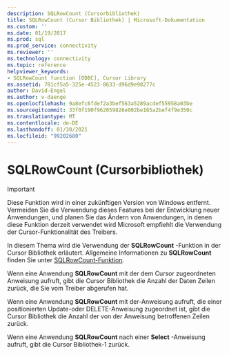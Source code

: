 ```yaml
---
description: SQLRowCount (Cursorbibliothek)
title: SQLRowCount (Cursor Bibliothek) | Microsoft-Dokumentation
ms.custom: ''
ms.date: 01/19/2017
ms.prod: sql
ms.prod_service: connectivity
ms.reviewer: ''
ms.technology: connectivity
ms.topic: reference
helpviewer_keywords:
- SQLRowCount function [ODBC], Cursor Library
ms.assetid: 781cf5a5-325e-4523-8633-d96d9e98277c
author: David-Engel
ms.author: v-daenge
ms.openlocfilehash: 9a8efc6fdef2a3bef563a5289acdef55958a03be
ms.sourcegitcommit: 33f0f190f962059826e002be165a2bef4f9e350c
ms.translationtype: MT
ms.contentlocale: de-DE
ms.lasthandoff: 01/30/2021
ms.locfileid: "99202680"
---
```

# <a name="sqlrowcount-cursor-library"></a>SQLRowCount (Cursorbibliothek)
> [!IMPORTANT]  
>  Diese Funktion wird in einer zukünftigen Version von Windows entfernt. Vermeiden Sie die Verwendung dieses Features bei der Entwicklung neuer Anwendungen, und planen Sie das Ändern von Anwendungen, in denen diese Funktion derzeit verwendet wird Microsoft empfiehlt die Verwendung der Cursor-Funktionalität des Treibers.  
  
 In diesem Thema wird die Verwendung der **SQLRowCount** -Funktion in der Cursor Bibliothek erläutert. Allgemeine Informationen zu **SQLRowCount** finden Sie unter [SQLRowCount-Funktion](../../../odbc/reference/syntax/sqlrowcount-function.md).  
  
 Wenn eine Anwendung **SQLRowCount** mit der dem Cursor zugeordneten Anweisung aufruft, gibt die Cursor Bibliothek die Anzahl der Daten Zeilen zurück, die Sie vom Treiber abgerufen hat.  
  
 Wenn eine Anwendung **SQLRowCount** mit der-Anweisung aufruft, die einer positionierten Update-oder DELETE-Anweisung zugeordnet ist, gibt die Cursor Bibliothek die Anzahl der von der Anweisung betroffenen Zeilen zurück.  
  
 Wenn eine Anwendung **SQLRowCount** nach einer **Select** -Anweisung aufruft, gibt die Cursor Bibliothek-1 zurück.
